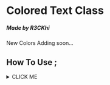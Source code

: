 # Colored Text Class
##### Made by R3CKhi

New Colors Adding soon...

## How To Use ; 

<details><summary>CLICK ME</summary>
<p>

#### We can hide anything, even code!

    ```ruby
      puts "Hello World"
    ```

</p>
</details>

